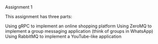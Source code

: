 Assignment 1

This assignment has three parts:

Using gRPC to implement an online shopping platform
Using ZeroMQ to implement a group messaging application (think of groups in WhatsApp)
Using RabbitMQ to implement a YouTube-like application